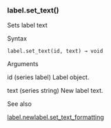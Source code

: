 ### label.set\_text()

Sets label text

Syntax

```
label.set_text(id, text) → void
```

Arguments

id (series label) Label object.

text (series string) New label text.

See also

[label.new](#fun_label.new)[label.set\_text\_formatting](#fun_label.set_text_formatting)
